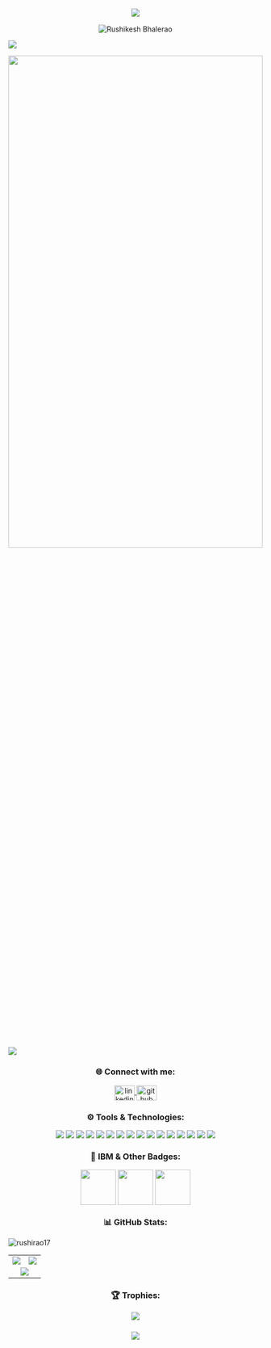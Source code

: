 <h3 align="center">
  <img src="https://capsule-render.vercel.app/api?type=waving&color=gradient&height=100&section=header" />
</h3>



<p align="center">
  <img src="https://readme-typing-svg.herokuapp.com?font=Kaushan+Script&size=40&duration=3500&color=61dafb&background=FFFFFF00&center=true&vCenter=true&width=650&height=55&lines=Hello,+I'm+Rushikesh+Bhalerao!+%F0%9F%91%8B;Data+Engineer+%26+Data+Analyst+%F0%9F%A7%91%F0%9F%8F%BB%E2%80%8D%F0%9F%92%BB;Passionate+about+Insights+%26+Analytics+%F0%9F%A7%AF" alt="Rushikesh Bhalerao">
</p>

<img src="https://user-images.githubusercontent.com/73097560/115834477-dbab4500-a447-11eb-908a-139a6edaec5c.gif"><br>
<p align="center">
  <a href="https://holopin.io/@rushirao17" target="_blank" rel="noreferrer">
    <img src="https://holopin.io/api/user/board?user=rushirao17" width="100%" height="50%">
  </a>
</p>
<img src="https://user-images.githubusercontent.com/73097560/115834477-dbab4500-a447-11eb-908a-139a6edaec5c.gif"><br>
<h3 align="center">🌐 Connect with me:</h3>
<p align="center">
  <a href="https://www.linkedin.com/in/rushikesh-bhalerao-4a6504228/" target="blank">
    <img align="center" src="https://raw.githubusercontent.com/rahuldkjain/github-profile-readme-generator/master/src/images/icons/Social/linked-in-alt.svg" alt="linkedin" height="30" width="40" />
  </a>
  <a href="https://github.com/rushirao17" target="blank">
    <img align="center" src="https://cdn.jsdelivr.net/npm/simple-icons@3.1.0/icons/github.svg" alt="github" height="30" width="40" />
  </a>
</p>

<h3 align="center">⚙️ Tools & Technologies:</h3>
<div align="center">
<p>
  <img src="https://img.shields.io/badge/Python-%2361dafb.svg?style=for-the-badge&logo=python&logoColor=black" />
  <img src="https://img.shields.io/badge/SQL-%2361dafb.svg?style=for-the-badge&logo=postgresql&logoColor=black" />
  <img src="https://img.shields.io/badge/MySQL-%2361dafb.svg?style=for-the-badge&logo=mysql&logoColor=black" />
  <img src="https://img.shields.io/badge/GitHub-%2361dafb.svg?style=for-the-badge&logo=github&logoColor=black" />
  <img src="https://img.shields.io/badge/MongoDB-%2361dafb.svg?style=for-the-badge&logo=mongodb&logoColor=black" />
  <img src="https://img.shields.io/badge/Apache%20Hive-%2361dafb.svg?style=for-the-badge&logo=apachehive&logoColor=black" />
  <img src="https://img.shields.io/badge/PySpark-%2361dafb.svg?style=for-the-badge&logo=apachespark&logoColor=black" />
  <img src="https://img.shields.io/badge/Linux-%2361dafb.svg?style=for-the-badge&logo=linux&logoColor=black" />
  <img src="https://img.shields.io/badge/PowerBI-%2361dafb.svg?style=for-the-badge&logo=powerbi&logoColor=black" />
  <img src="https://img.shields.io/badge/AWS-%2361dafb.svg?style=for-the-badge&logo=amazonaws&logoColor=black" />
  <img src="https://img.shields.io/badge/Excel-%2361dafb.svg?style=for-the-badge&logo=microsoft-excel&logoColor=black" />
  <img src="https://img.shields.io/badge/Hadoop-%2361dafb.svg?style=for-the-badge&logo=apachehadoop&logoColor=black" />
  <img src="https://img.shields.io/badge/Kafka-%2361dafb.svg?style=for-the-badge&logo=apachekafka&logoColor=black" />
  <img src="https://img.shields.io/badge/R-%2361dafb.svg?style=for-the-badge&logo=r&logoColor=black" />
  <img src="https://img.shields.io/badge/Airflow-%2361dafb.svg?style=for-the-badge&logo=apacheairflow&logoColor=black" />
  <img src="https://img.shields.io/badge/Cassandra-%2361dafb.svg?style=for-the-badge&logo=apachecassandra&logoColor=black" />
</p>


</div>

<h3 align="center">🏅 IBM & Other Badges:</h3>
<p align="center">
  <img align="center" src="https://images.credly.com/images/84ac9eff-b8a2-4683-846b-f59887a73801/Python_101_Data_Science.png" height="70" width="70">
  <img align="center" src="https://images.credly.com/images/ba34cb1c-4344-43f5-9685-55e2e901c0f0/Data_Analysis_using_Python.png" height="70" width="70">
  <img align="center" src="https://images.credly.com/images/dfd6eb51-4caa-4ffe-b107-85ece064370c/Data_Science_Methodologies.png" height="70" width="70">
</p>

<h3 align="center">📊 GitHub Stats:</h3>

<p align="left">
  <img src="https://komarev.com/ghpvc/?username=rushirao17&label=Profile%20views&color=61dafb&style=flat" alt="rushirao17" />
</p>
<div align="center">
  <table>
    <tr>
      <td>
        <img src="https://github-readme-stats.vercel.app/api?username=rushirao17&theme=react&show_icons=true&hide_border=true&count_private=true" />
      </td>
      <td>
       <img src="https://github-readme-stats.vercel.app/api/top-langs/?username=rushirao17&theme=react&show_icons=true&hide_border=true&layout=compact" />
      </td>
    </tr>
    <tr>
      <td colspan=2 align="center">
       <img src="https://github-readme-streak-stats.herokuapp.com/?user=rushirao17&theme=react&hide_border=true" />
      </td>
    </tr>
  </table>
</div>

<h3 align="center">🏆 Trophies:</h3>
<div align="center">
  <img src="https://github-profile-trophy.vercel.app/?username=rushirao17&theme=juicyfresh&no-frame=true&row=1&&margin-w=20"/>
</div>

<h3 align="center">
  <img src="https://capsule-render.vercel.app/api?type=waving&color=gradient&height=100&section=footer" />
</h3>
